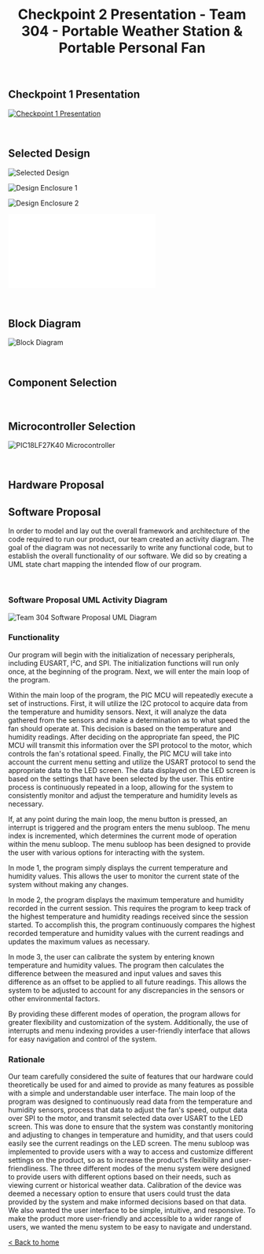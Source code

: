 # <div align="center">Checkpoint 2 Presentation - Team 304 - Portable Weather Station & Portable Personal Fan</div>

&nbsp;

## Checkpoint 1 Presentation
[![Checkpoint 1 Presentation](./images/design-ideation-images/Checkpoint1PresentationThumbnail.JPG "Checkpoint 1 Presentation Thumbnail")](https://www.youtube.com/watch?v=TLzWeIzh0lc&ab_channel=CaymanPreston "Checkpoint 1 Presentation")

&nbsp;

## Selected Design

![Selected Design](./images/design-ideation-images/Selected_Design_Drawing.svg "Selected Design")

<!--- Write a description here about what's going on in the design.-->

![Design Enclosure 1](./images/design-ideation-images/Enclosure(Isometric1).jpg "Enclosure (Isometric) 1")

![Design Enclosure 2](./images/design-ideation-images/Enclosure(Isometric2).jpg "Enclosure (Isometric) 2")

<!--- Add an included description for these images.-->

![Design User Needs](./images/design-ideation-images/Selected_Design_User_Needs_Table.pdf "Selected Design User Needs")

<!--- Consider adding a little description here.-->

&nbsp;

## Block Diagram

<!--- Add "connective tissue" to lead into the Block Diagram itself.-->

![Block Diagram](./images/design-ideation-images/Team_304_Block_Diagram_(New)_SVG.svg "Team 304 Block Diagram")

<!--- Write a description about what subsystems are in use here and how they satisfy the requirements for the project.-->

&nbsp;

## Component Selection

<!--- Add screenshots of each /selected/ component and their respective rationale for this portion.-->

<!--- Add screenshots of the Power Budget and add it here with a small description to explain what's going on in it.-->

&nbsp;

## Microcontroller Selection

 ![PIC18LF27K40 Microcontroller](./images/design-ideation-images/PIC18LF27K40.png "PIC18LF27K40")

<!--- Rearrange some of the wording on the existing report to flow with this section. (Look at section of text just above the image on the report)-->

&nbsp;

## Hardware Proposal

<!--- Include PDF of the complete schematic, ensure it's able to be clicked on and include a little description noting the ability to click on it to zoom in.-->

<!--- Include a description to go over the different components in a general sense.-->

## Software Proposal

In order to model and lay out the overall framework and architecture of the code required to run our product, our team created an activity diagram. The goal of the diagram was not necessarily to write any functional code, but to establish the overall functionality of our software. We did so by creating a UML state chart mapping the intended flow of our program. 

&nbsp;

### Software Proposal UML Activity Diagram
![Team 304 Software Proposal UML Diagram](./images/design-ideation-images/304SoftwareProposal_02_24.jpg "Software Proposal UML Activity Diagram")

### Functionality

Our program will begin with the initialization of necessary peripherals, including EUSART, I²C, and SPI. The initialization functions will run only once, at the beginning of the program. Next, we will enter the main loop of the program.

Within the main loop of the program, the PIC MCU will repeatedly execute a set of instructions. First, it will utilize the I2C protocol to acquire data from the temperature and humidity sensors. Next, it will analyze the data gathered from the sensors and make a determination as to what speed the fan should operate at. This decision is based on the temperature and humidity readings. After deciding on the appropriate fan speed, the PIC MCU will transmit this information over the SPI protocol to the motor, which controls the fan's rotational speed. Finally, the PIC MCU will take into account the current menu setting and utilize the USART protocol to send the appropriate data to the LED screen. The data displayed on the LED screen is based on the settings that have been selected by the user. This entire process is continuously repeated in a loop, allowing for the system to consistently monitor and adjust the temperature and humidity levels as necessary.

If, at any point during the main loop, the menu button is pressed, an interrupt is triggered and the program enters the menu subloop. The menu index is incremented, which determines the current mode of operation within the menu subloop. The menu subloop has been designed to provide the user with various options for interacting with the system.

In mode 1, the program simply displays the current temperature and humidity values. This allows the user to monitor the current state of the system without making any changes.

In mode 2, the program displays the maximum temperature and humidity recorded in the current session. This requires the program to keep track of the highest temperature and humidity readings received since the session started. To accomplish this, the program continuously compares the highest recorded temperature and humidity values with the current readings and updates the maximum values as necessary.

In mode 3, the user can calibrate the system by entering known temperature and humidity values. The program then calculates the difference between the measured and input values and saves this difference as an offset to be applied to all future readings. This allows the system to be adjusted to account for any discrepancies in the sensors or other environmental factors. 

By providing these different modes of operation, the program allows for greater flexibility and customization of the system. Additionally, the use of interrupts and menu indexing provides a user-friendly interface that allows for easy navigation and control of the system.

### Rationale

Our team carefully considered the suite of features that our hardware could theoretically be used for and aimed to provide as many features as possible with a simple and understandable user interface. The main loop of the program was designed to continuously read data from the temperature and humidity sensors, process that data to adjust the fan's speed, output data over SPI to the motor, and transmit selected data over USART to the LED screen. This was done to ensure that the system was constantly monitoring and adjusting to changes in temperature and humidity, and that users could easily see the current readings on the LED screen. The menu subloop was implemented to provide users with a way to access and customize different settings on the product, so as to increase the product's flexibility and user-friendliness. The three different modes of the menu system were designed to provide users with different options based on their needs, such as viewing current or historical weather data. Calibration of the device was deemed a necessary option to ensure that users could trust the data provided by the system and make informed decisions based on that data. We also wanted the user interface to be simple, intuitive, and responsive. To make the product more user-friendly and accessible to a wider range of users, we wanted the menu system to be easy to navigate and understand.

[< Back to home](./index.md)
